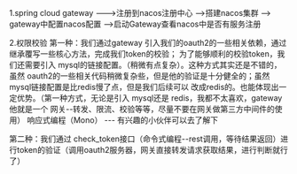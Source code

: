  1.spring cloud gateway --->注册到nacos注册中心 -->搭建nacos集群 
--> gateway中配置nacos配置 -->启动Gateway查看nacos中是否有服务注册

2.权限校验
第一种：我们通过gateway 引入我们的oauth2的一些相关依赖，通过继承覆写一些核心方法，完成我们token的校验；
为了能够顺利的校验token，我们还需要引入 mysql的链接配置。（稍微有点复杂）。这种方式其实还是不错的，虽然
oauth2的一些相关代码稍微复杂些，但是他的验证是十分健全的；虽然mysql链接配置是比redis慢了点，但是我们后续可以
改成redis的。也能体现出一定优势。（第一种方式，无论是引入 mysql还是 redis，我都不太喜欢，gateway他就是一个
网关--转发、限流、校验等等，尽量不要在网关做第三方中间件的使用）
响应式编程（Mono） --- 有兴趣的小伙伴可以去了解下

第二种：我们通过 check_token接口（命令式编程--rest调用，等待结果返回）进行token的验证（调用oauth2服务器，网关直接转发请求获取结果，进行判断就行了）
